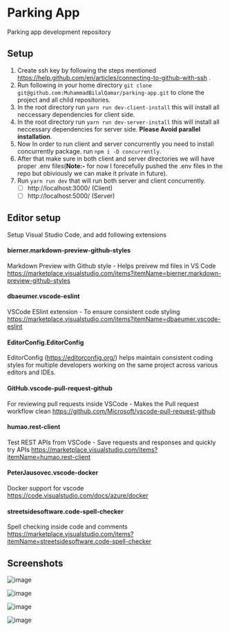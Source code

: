 # Parking App
Parking app development repository

## Setup 

1. Create ssh key by following the steps mentioned https://help.github.com/en/articles/connecting-to-github-with-ssh .
2. Run following in your home directory `git clone git@github.com:MuhammadBilalQamar/parking-app.git` to clone the project and all child repositories.
3. In the root directory run `yarn run dev-client-install` this will install all neccessary dependencies for client side.
4. In the root directory run `yarn run dev-server-install` this will install all neccessary dependencies for server side. **Please Avoid parallel installation**.
5. Now In order to run client and server concurrently you need to install concurrently package. run `npm i -D concurrently`.
6. After that make sure in both client and server directories we will have proper .env files(**Note:-** for now I forecefully pushed the .env files in the repo but obiviously we can make it private in future). 
7. Run `yarn run dev` that will run both server and client concurrently.
   - [ ] http://localhost:3000/  (Client)
   - [ ] http://localhost:5000/  (Server)

## Editor setup
Setup Visual Studio Code, and add following extensions

#### bierner.markdown-preview-github-styles
Markdown Preview with Github style - Helps preivew md files in VS Code https://marketplace.visualstudio.com/items?itemName=bierner.markdown-preview-github-styles

#### dbaeumer.vscode-eslint
VSCode ESlint extension - To ensure consistent code styling
https://marketplace.visualstudio.com/items?itemName=dbaeumer.vscode-eslint

#### EditorConfig.EditorConfig
EditorConfig (https://editorconfig.org/) helps maintain consistent coding styles for multiple developers working on the same project across various editors and IDEs. 

#### GitHub.vscode-pull-request-github
For reviewing pull requests inside VSCode - Makes the Pull request workflow clean https://github.com/Microsoft/vscode-pull-request-github


#### humao.rest-client
Test REST APIs from VSCode - Save requests and responses and quickly try APIs
https://marketplace.visualstudio.com/items?itemName=humao.rest-client


#### PeterJausovec.vscode-docker
Docker support for vscode
https://code.visualstudio.com/docs/azure/docker


#### streetsidesoftware.code-spell-checker
Spell checking inside code and comments
https://marketplace.visualstudio.com/items?itemName=streetsidesoftware.code-spell-checker

## Screenshots

![image](https://user-images.githubusercontent.com/42898923/214874043-5ed49ad8-04da-497f-bac7-362dfcead12e.png)

![image](https://user-images.githubusercontent.com/42898923/214873807-acea119e-9aae-45d0-bde3-9f704ba0174c.png)

![image](https://user-images.githubusercontent.com/42898923/214873913-e63ca5ba-2d66-4466-9652-e23d603a61b7.png)

![image](https://user-images.githubusercontent.com/42898923/214873972-73efeb53-8451-44dd-8926-e298a1b6c07c.png)



